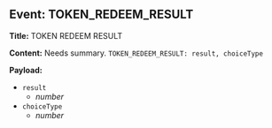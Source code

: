 ## Event: TOKEN_REDEEM_RESULT

**Title:** TOKEN REDEEM RESULT

**Content:**
Needs summary.
`TOKEN_REDEEM_RESULT: result, choiceType`

**Payload:**
- `result`
  - *number*
- `choiceType`
  - *number*